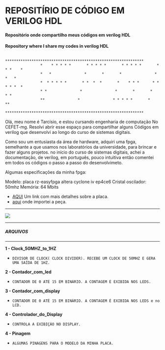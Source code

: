 # REPOSITÍRIO DE CÓDIGO EM VERILOG HDL




####  Repositório onde compartilho meus códigos em verilog HDL
#### Repository where I share my codes in verilog HDL
```
                *************************************************************** 
                *    * * * * *       * * * * *       * * * * *       * * *    *  
                *   *               *       *       *               *     *   *   
                *  * * * * *       * *  *  *       *    * * *      * * * * *  *   
                * *               *               *       *       *         * *   
                **               *               * * * * *       *           **   
                *************************************************************** 
```
    



Olá, meu nome é Tarcísio, e estou cursando engenharia de computação
No CEFET-mg.
Resolvi abrir esse espaço para compartilhar alguns 
Códigos em verilog que desenvolvi ao longo do curso de sistemas digitais.

Como sou um entusiasta da área de hardware, adquiri uma fpga, semelhante 
a que usamos nos laboratórios da universidade, para brincar e fazer alguns projetos.
no início do curso de sistemas digitais, achei a documentação, de verilog, em português, 
pouco intuitiva então comentei em todos os códigos o passo a passo do desenvolvimeto.

Algumas especificações da minha fpga:

Modelo: placa rz-easyfpga altera cyclone iv ep4ce6
Cristal oscilador: 50mhz
Memória: 64 Mbits 

* [AQUI](https://www.embarcados.com.br/placa-de-fpga-com-cyclone-iv/) Um link com mais detalhes sobre a placa. 
* [aqui](http://bit.ly/3rv8qjt) onde importei a peça.

***
![](https://github.com/tarcisio01/Tutorial_Verilog/blob/main/imagens/Minha_FPGA.jpg)

********************
#####    ARQUIVOS   
********************

**1 - Clock_50MHZ_to_1HZ**
*     DIVISOR DE CLOCK( CLOCK DIVIDER). RECEBE UM CLOCK DE 50MHZ E GERA UMA SAÍDA DE 1HZ.

**2 - Contador_com_led**
*     CONTADOR DE 0 ATÉ 15 EM BINÁRIO. A CONTAGEM É EXIBIDA NOS LEDS.

**3 - Contador_com_display**
*     CONTADOR DE 0 ATÉ 15 EM BINÁRIO. A CONTAGEM É EXIBIDA NOS LEDS e no LCD.

**4 - Controlador_do_Display**
*     CONTROLA A EXIBIÇÃO NO DISPLAY.

**4 - Pinagem**
*     ALGUMAS PINAGENS PARA O MODELO DA MINHA PLACA.